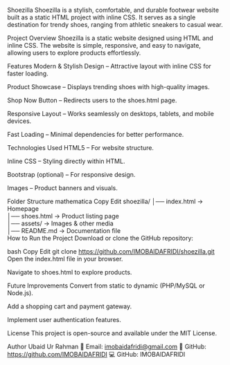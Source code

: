Shoezilla
Shoezilla is a stylish, comfortable, and durable footwear website built as a static HTML project with inline CSS. It serves as a single destination for trendy shoes, ranging from athletic sneakers to casual wear.

Project Overview
Shoezilla is a static website designed using HTML and inline CSS.
The website is simple, responsive, and easy to navigate, allowing users to explore products effortlessly.

Features
Modern & Stylish Design – Attractive layout with inline CSS for faster loading.

Product Showcase – Displays trending shoes with high-quality images.

Shop Now Button – Redirects users to the shoes.html page.

Responsive Layout – Works seamlessly on desktops, tablets, and mobile devices.

Fast Loading – Minimal dependencies for better performance.

Technologies Used
HTML5 – For website structure.

Inline CSS – Styling directly within HTML.

Bootstrap (optional) – For responsive design.

Images – Product banners and visuals.

Folder Structure
mathematica
Copy
Edit
shoezilla/
│── index.html    → Homepage  
│── shoes.html    → Product listing page  
│── assets/       → Images & other media  
│── README.md     → Documentation file  
How to Run the Project
Download or clone the GitHub repository:

bash
Copy
Edit
git clone https://github.com/IMOBAIDAFRIDI/shoezilla.git
Open the index.html file in your browser.

Navigate to shoes.html to explore products.

Future Improvements
Convert from static to dynamic (PHP/MySQL or Node.js).

Add a shopping cart and payment gateway.

Implement user authentication features.

License
This project is open-source and available under the MIT License.

Author
Ubaid Ur Rahman
📧 Email: imobaidafridi@gmail.com
🔗 GitHub: https://github.com/IMOBAIDAFRIDI
💻 GitHub: IMOBAIDAFRIDI

